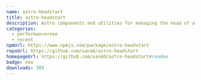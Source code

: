 ```yaml
---
name: astro-headstart
title: astro-headstart
description: Astro components and utilities for managing the head of a HTML document
categories:
  - performance+seo
  - recent
npmUrl: https://www.npmjs.com/package/astro-headstart
repoUrl: https://github.com/san4d/astro-headstart
homepageUrl: https://github.com/san4d/astro-headstart#readme
badge: new
downloads: 303
---
```

